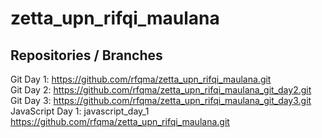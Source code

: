 # zetta_upn_rifqi_maulana

## Repositories / Branches

Git Day 1: https://github.com/rfqma/zetta_upn_rifqi_maulana.git <br>
Git Day 2: https://github.com/rfqma/zetta_upn_rifqi_maulana_git_day2.git <br>
Git Day 3: https://github.com/rfqma/zetta_upn_rifqi_maulana_git_day3.git <br>
JavaScript Day 1: javascript_day_1 https://github.com/rfqma/zetta_upn_rifqi_maulana.git <br>

